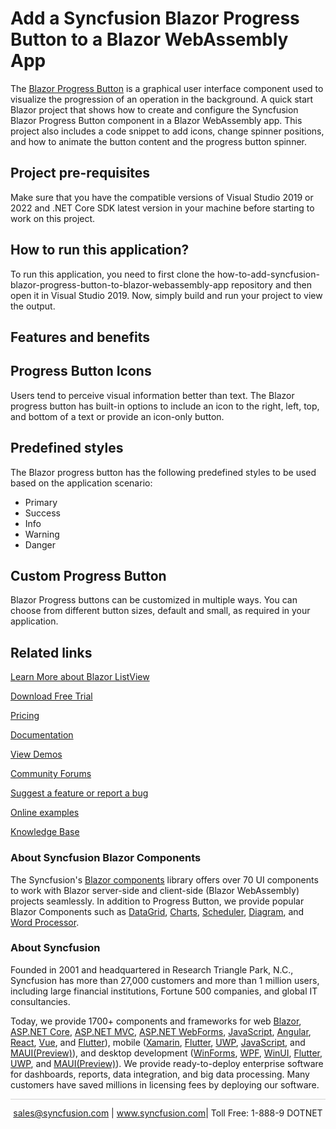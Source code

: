 # Add a Syncfusion Blazor Progress Button to a Blazor WebAssembly App

The [Blazor Progress Button](https://www.syncfusion.com/blazor-components/blazor-progress-button?utm_source=github&utm_medium=listing&utm_campaign=blazor-progress-button-github-samples) is a graphical user interface component used to visualize the progression of an operation in the background. A quick start Blazor project that shows how to create and configure the Syncfusion Blazor Progress Button component in a Blazor WebAssembly app. This project also includes a code snippet to add icons, change spinner positions, and how to animate the button content and the progress button spinner. 

## Project pre-requisites
Make sure that you have the compatible versions of Visual Studio 2019 or 2022 and .NET Core SDK latest version in your machine before starting to work on this project.

## How to run this application?
To run this application, you need to first clone the how-to-add-syncfusion-blazor-progress-button-to-blazor-webassembly-app repository and then open it in Visual Studio 2019. Now, simply build and run your project to view the output.

## Features and benefits

## Progress Button Icons

Users tend to perceive visual information better than text. The Blazor progress button has built-in options to include an icon to the right, left, top, and bottom of a text or provide an icon-only button.

## Predefined styles

The Blazor progress button has the following predefined styles to be used based on the application scenario:

* Primary
* Success
* Info
* Warning
* Danger

## Custom Progress Button

Blazor Progress buttons can be customized in multiple ways. You can choose from different button sizes, default and small, as required in your application.

## Related links
[Learn More about Blazor ListView](https://www.syncfusion.com/blazor-components/blazor-progress-button?utm_source=github&utm_medium=listing&utm_campaign=blazor-progress-button-github-samples)

[Download Free Trial](https://www.syncfusion.com/downloads/blazor?utm_source=github&utm_medium=listing&utm_campaign=blazor-progress-button-github-samples)

[Pricing](https://www.syncfusion.com/sales/products/blazor?utm_source=github&utm_medium=listing&utm_campaign=blazor-progress-button-github-samples)

[Documentation](https://blazor.syncfusion.com/documentation/progress-button/getting-started?utm_source=github&utm_medium=listing&utm_campaign=blazor-progress-button-github-samples)

[View Demos](https://blazor.syncfusion.com/demos/buttons/progress-button?utm_source=github&utm_medium=listing&utm_campaign=blazor-progress-button-github-samples)

[Community Forums](https://www.syncfusion.com/forums/blazor-components?utm_source=github&utm_medium=listing&utm_campaign=blazor-progress-button-github-samples)

[Suggest a feature or report a bug](https://www.syncfusion.com/feedback/blazor-components?utm_source=github&utm_medium=listing&utm_campaign=blazor-progress-button-github-samples)

[Online examples](https://blazor.syncfusion.com/demos/buttons/dropdown-menu?utm_source=github&utm_medium=listing&utm_campaign=blazor-progress-button-github-samples)

[Knowledge Base](https://www.syncfusion.com/kb/blazor-components?utm_source=github&utm_medium=listing&utm_campaign=blazor-progress-button-github-samples)

### About Syncfusion Blazor Components
The Syncfusion's [Blazor components](https://www.syncfusion.com/blazor-components?utm_source=github&utm_medium=listing&utm_campaign=blazor-progress-button-github) library offers over 70 UI components to work with Blazor server-side and client-side (Blazor WebAssembly) projects seamlessly. In addition to Progress Button, we provide popular Blazor Components such as [DataGrid](https://www.syncfusion.com/blazor-components/blazor-datagrid?utm_source=github&utm_medium=listing&utm_campaign=blazor-progress-button-github), [Charts](https://www.syncfusion.com/blazor-components/blazor-charts?utm_source=github&utm_medium=listing&utm_campaign=blazor-progress-button-github), [Scheduler](https://www.syncfusion.com/blazor-components/blazor-scheduler?utm_source=github&utm_medium=listing&utm_campaign=blazor-progress-button-github), [Diagram](https://www.syncfusion.com/blazor-components/blazor-diagram?utm_source=github&utm_medium=listing&utm_campaign=blazor-progress-button-github), and [Word Processor](https://www.syncfusion.com/blazor-components/blazor-word-processor?utm_source=github&utm_medium=listing&utm_campaign=blazor-progress-button-github).

### About Syncfusion

Founded in 2001 and headquartered in Research Triangle Park, N.C., Syncfusion has more than 27,000 customers and more than 1 million users, including large financial institutions, Fortune 500 companies, and global IT consultancies.
 
Today, we provide 1700+ components and frameworks for web [Blazor](https://www.syncfusion.com/blazor-components?utm_source=github&utm_medium=listing&utm_campaign=blazor-progress-button-github-samples), [ASP.NET Core](https://www.syncfusion.com/aspnet-core-ui-controls?utm_source=github&utm_medium=listing&utm_campaign=blazor-progress-button-github-samples), [ASP.NET MVC](https://www.syncfusion.com/aspnet-mvc-ui-controls?utm_source=github&utm_medium=listing&utm_campaign=blazor-progress-button-github-samples), [ASP.NET WebForms](https://www.syncfusion.com/jquery/aspnet-webforms-ui-controls?utm_source=github&utm_medium=listing&utm_campaign=blazor-progress-button-github-samples), [JavaScript](https://www.syncfusion.com/javascript-ui-controls?utm_source=github&utm_medium=listing&utm_campaign=blazor-progress-button-github-samples), [Angular](https://www.syncfusion.com/angular-ui-components?utm_source=github&utm_medium=listing&utm_campaign=blazor-progress-button-github-samples), [React](https://www.syncfusion.com/react-ui-components?utm_source=github&utm_medium=listing&utm_campaign=blazor-progress-button-github-samples), [Vue](https://www.syncfusion.com/vue-ui-components?utm_source=github&utm_medium=listing&utm_campaign=blazor-progress-button-github-samples), and [Flutter](https://www.syncfusion.com/flutter-widgets?utm_source=github&utm_medium=listing&utm_campaign=blazor-progress-button-github-samples)), mobile ([Xamarin](https://www.syncfusion.com/xamarin-ui-controls?utm_source=github&utm_medium=listing&utm_campaign=blazor-progress-button-github-samples), [Flutter](https://www.syncfusion.com/flutter-widgets?utm_source=github&utm_medium=listing&utm_campaign=blazor-progress-button-github-samples), [UWP](https://www.syncfusion.com/uwp-ui-controls?utm_source=github&utm_medium=listing&utm_campaign=blazor-progress-button-github-samples), [JavaScript](https://www.syncfusion.com/javascript-ui-controls?utm_source=github&utm_medium=listing&utm_campaign=blazor-progress-button-github-samples), and [MAUI(Preview)](https://www.syncfusion.com/maui-controls?utm_source=github&utm_medium=listing&utm_campaign=blazor-progress-button-github-samples)), and desktop development ([WinForms](https://www.syncfusion.com/winforms-ui-controls?utm_source=github&utm_medium=listing&utm_campaign=blazor-progress-button-github-samples), [WPF](https://www.syncfusion.com/wpf-controls?utm_source=github&utm_medium=listing&utm_campaign=blazor-progress-button-github-samples), [WinUI](https://www.syncfusion.com/winui-controls?utm_source=github&utm_medium=listing&utm_campaign=blazor-progress-button-github-samples), [Flutter](https://www.syncfusion.com/flutter-widgets?utm_source=github&utm_medium=listing&utm_campaign=blazor-progress-button-github-samples), [UWP](https://www.syncfusion.com/uwp-ui-controls?utm_source=github&utm_medium=listing&utm_campaign=blazor-progress-button-github-samples), and [MAUI(Preview)](https://www.syncfusion.com/maui-controls?utm_source=github&utm_medium=listing&utm_campaign=blazor-progress-button-github-samples)). We provide ready-to-deploy enterprise software for dashboards, reports, data integration, and big data processing. Many customers have saved millions in licensing fees by deploying our software.

<hr style="height:0.3px;border:none;color:lightgrey;background-color:lightgrey;" />

<p align="center">
<a href="mailto:sales@syncfusion.com?Subject=Syncfusion Blazor Progress Button - GitHub" target="_top">sales@syncfusion.com</a> | <a href="https://www.syncfusion.com?utm_source=github&utm_medium=listing&utm_campaign=blazor-progress-button-github-samples">www.syncfusion.com</a>| Toll Free: 1-888-9 DOTNET <br>
</p>

